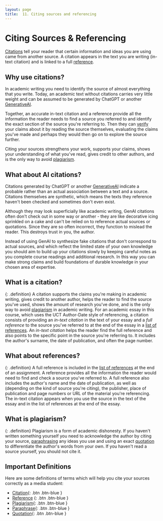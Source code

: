 ```yaml
---
layout: page
title:  11. Citing sources and referencing
---
```

# Citing Sources & Referencing

 [Citations](definitions.html/#citation) tell your reader that certain information and ideas you are using came from another source. A citation appears in the text you are writing (in-text citation) and is linked to a full [reference](definitions.html#reference). 

## Why use citations?
 
 In academic writing you need to identify the source of almost everything that you write. Today, an academic text without citations carries very little weight and can be assumed to be generated by ChatGPT or another [GenerativeAI](definitions.html#generative-ai).
 
 Together, an accurate in-text citation and a reference provide all the information the reader needs to find a source you referred to and identify the exact section of the source you're referring to. Then they can [verify](definitions.html#verification) your claims about it by reading the source themselves,  evaluating the claims you've made and perhaps they would then go on to explore the source further. 

 Citing your sources strengthens your work, supports your claims, shows your understanding of what you've read, gives credit to other authors, and is the only way to avoid [plagiarism](definitions.html#plagiarism).  

## What about AI citations?
 
 Citations generated by ChatGPT or another [GenerativeAI](definitions.html#generative-ai) indicate a probable rather than an actual association between a text and a source. Citations themselves are synthetic, which means the texts they reference haven't been checked and sometimes don't even exist. 
 
 Although they may look superficially like academic writing, GenAI citations often don't check out in some way or another - they are like decorative icing sprinkled on a cake and can't be relied on to reference actual sources or quotations. Since they are so often incorrect, they function to mislead the reader. This destroys trust in you, the author. 
 
 Instead of using GenAI to synthesize fake citations that don't correspond to actual sources, and which reflect the limited state of your own knowledge you should aim to build up your citations slowly by keeping careful notes as you complete course readings and additional research. In this way you can make strong claims and build foundations of durable knowledge in your chosen area of expertise.

## What is a citation?
{: .definition}
A citation supports the claims you're making in academic writing, gives credit to another author, helps the reader to find the source you've used, shows the amount of research you've done, and is the only way to avoid [plagiarism](definitions.html#plagiarism) in academic writing. For an academic essay in this course, which uses the UCT Author-Date style of referencing, a citation consists of providing an _in-text citation_ in the text of your essay and a _full reference_ to the source you've referred to at the end of the essay in a [list of references](definitions.html#reference).  An _in-text citation_ helps the reader find the full reference and also points to the specific point in the source you're referring to. It includes the author's surname, the date of publication, and often the page number. 

## What about references?

{: .definition}
A full reference is included in the [list of references](definitions.html#reference) at the end of an assignment. A reference provides all the information the reader would need to find and check a source you've referred to. A full reference also includes the author's name and the date of publication, as well as (depending on the kind of source you're citing), the publisher, place of publication and page numbers or URL of the material you're referencing.  The in-text citation appears when you use the source in the text of the essay and in the list of references at the end of the essay.

## What is plagiarism?

{: .definition}
Plagiarism is a form of academic dishonesty. If you haven't written something yourself you need to acknowledge the author by citing your source, [paraphrasing](definitions.html#paraphrase) any ideas you use and using an exact [quotation](definitions.html#quotation) to differentiate the author's words from your own. If you haven't read a source yourself, you should not cite it. 

## Important Definitions

Here are some definitions of terms which will help you cite your sources correctly as a media student:

- [Citation](definitions.html/#citation){: .btn .btn-blue }
- [Reference](definitions.html#reference) {: .btn .btn-blue }
- [Plagiarism](definitions.html#plagiarism){: .btn .btn-blue }
- [Paraphrase](definitions.html#paraphrase){: .btn .btn-blue }
- [Quotation](definitions.html#quotation){: .btn .btn-blue }


